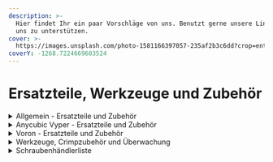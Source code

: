 ```yaml
---
description: >-
  Hier findet Ihr ein paar Vorschläge von uns. Benutzt gerne unsere Links, um
  uns zu unterstützen.
cover: >-
  https://images.unsplash.com/photo-1581166397057-235af2b3c6dd?crop=entropy&cs=tinysrgb&fm=jpg&ixid=MnwxOTcwMjR8MHwxfHNlYXJjaHw3fHx0b29sc3xlbnwwfHx8fDE2NjQyMTcxNzk&ixlib=rb-1.2.1&q=80
coverY: -1268.7224669603524
---
```


# Ersatzteile, Werkzeuge und Zubehör

<details>

<summary>Allgemein - Ersatzteile und Zubehör</summary>

* [ADXL Sensor (Version zur Cryd Doku)](https://arduino-projekte.info/produkt/gy-291-adxl345-3-achsen-gyroskop-beschleunigungssensor/)
* [ADXL Sensor mit USB Anschluss](https://lab4450.com/product/ksuba-adxl345/)
* [BLTouch Low Budget](https://amzn.to/3fiNNaa)
* [BLTouch Premium](https://amzn.to/3LHxJKZ)&#x20;
* [Bowden Schlauch Set](https://amzn.to/3BNtk4G)
* [Druckerkabel mit guter Schirmung USB-A auf USB-B](https://amzn.to/3UyPMax)
* [Filament Sensor BTT](https://amzn.to/3AJ0LXp)
* [FLsun Speeder Pad](https://flsun3d.com/products/speeder-pad)
* [Kugellager für Linearschienen MGN9](https://www.kugel-winnie.de/epages/62136757.sf/sece0e5ed3a63/?ObjectPath=/Shops/62136757/Products/010101128)
* [Kugellager für Linearschienen MGN12](https://www.kugel-winnie.de/epages/62136757.sf/sece0e5ed3a63/?ObjectPath=/Shops/62136757/Products/010101043)
* [Nozzle Bürste Messing](https://amzn.to/3MQLEhu)
* [Schraubensicherung](https://amzn.to/3dIOBo4)
* [Spindelfett](https://amzn.to/3UwNrN4)
* [Zahnriemen Turmberg3D GT2 2m x 6mm](https://amzn.to/3MQLdDS)

</details>

<details>

<summary>Anycubic Vyper - Ersatzteile und Zubehör</summary>

* [Druckkopf Hauptkabel Version C](https://www.3dprima.com/de/ersatzteile-zubehoer/hersteller/anycubic/anycubic-vyper-print-head-connection-cable/a-26731/?ReferrerID=13\&gclid=CjwKCAjwrqqSBhBbEiwAlQeqGjWVyTzLremFbQFbsDACdqVBTeKw-ARrHgt7JZJ9\_JFDuaBjRnFfdxoCbqwQAvD\_BwE)
* [Hotend Socke Volcano Heatblock ](https://amzn.to/3wE0xy0)
* [Vyper Extended Mainboard Stock Toolhead (MakerPanda) (Coupon: CRYDTEAM (-8 USD))](https://a.aliexpress.com/\_uABElR)
* [Vyper Extended Mainboard Stealthburner Toolhead (MakerPanda)](https://a.aliexpress.com/\_v14q39)
* [Vyper Extended Stealthburner Mod Hardware Kit (MakerPanda)](https://a.aliexpress.com/\_uyVB2q)
* [Vyper Extended Stealthburner Mod Full Kit (Blurolls)](https://a.aliexpress.com/\_ugtU5h)
* [Nozzle Messing](https://amzn.to/3LKERVC)
* [Nozzle Premium Mikro Swiss](https://amzn.to/3UDAJw9)

</details>

<details>

<summary>Voron - Ersatzteile und Zubehör</summary>

* [Nozzle Phaetus Hardened Steel 0,4mm](https://amzn.to/3SwAZLt)

</details>

<details>

<summary>Werkzeuge, Crimpzubehör und Überwachung</summary>

* [Bügelmessschraube Low Budget](https://amzn.to/3xSPDVA)
* [Bügelmessschraube Premium](https://amzn.to/3SzbbOK)
* [Cam mit Nachtsicht](https://amzn.to/3fiilZs)
* [Cam USB Webcams](https://amzn.to/3dCIVw9)
* [Crimp Set](https://amzn.to/3fn3WuU)
* [Crimp Set 2](https://amzn.to/3Cbm58i)
* [JST XH 2,54mm](https://amzn.to/3UG00Wi)
* [JST PH 2mm](https://amzn.to/3fkbyhM)
* [Lötkolben](https://amzn.to/3Rs8ePn)
* [Lötstation](https://amzn.to/3fgR5dS)
* [Messschieber Low Budget](https://amzn.to/3SC4ITv)
* [Messschieber Premium](https://amzn.to/3fmNvPD)
* [Raspberry PI Jumperkabel (Dupont)](https://amzn.to/3LJHqsv)

</details>

<details>

<summary>Schraubenhändlerliste</summary>

\- [https://www.screwsandmore.de/](https://www.screwsandmore.de/)&#x20;

\- [http://schrauben-niro.de/](http://schrauben-niro.de/)&#x20;

\- [https://schrauben-expert.de/Screws](https://schrauben-expert.de/Screws)&#x20;

\- [https://www.schraubenking-shop.de/](https://www.schraubenking-shop.de/)&#x20;

\- [https://www.frantos.com/de/](https://www.frantos.com/de/)&#x20;

\- [https://www.schraubenluchs.de/BEFESTIGUNGSTECHNIK](https://www.schraubenluchs.de/BEFESTIGUNGSTECHNIK)&#x20;

\- [https://www.rosentaler-schrauben.de/Schrauben---3063.html](https://www.rosentaler-schrauben.de/Schrauben---3063.html)&#x20;

\- [https://www.schraubenkasten.de/](https://www.schraubenkasten.de/)&#x20;

\- [https://online-schrauben.de/shop/](https://online-schrauben.de/shop/)&#x20;

\- [https://minischrauben.com/](https://minischrauben.com/)&#x20;

\- [https://rc-schrauben.de/](https://rc-schrauben.de/)&#x20;

\- [https://www.schrauben-steinhauer.de/](https://www.schrauben-steinhauer.de/)

</details>
